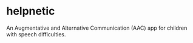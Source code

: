 # helpnetic

An Augmentative and Alternative Communication (AAC) app for children with speech difficulties. 


